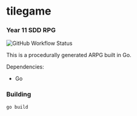 # tilegame
### Year 11 SDD RPG

![GitHub Workflow Status](https://img.shields.io/github/workflow/status/tomlister/tilegame/Go)

This is a procedurally generated ARPG built in Go.

Dependencies:
- Go

### Building
```bash
go build
```
